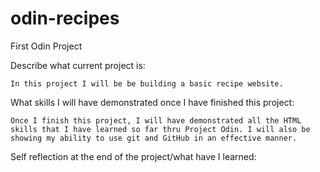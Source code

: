 # odin-recipes
First Odin Project

Describe what current project is:

    In this project I will be be building a basic recipe website. 

What skills I will have demonstrated once I have finished this project:

    Once I finish this project, I will have demonstrated all the HTML skills that I have learned so far thru Project Odin. I will also be showing my ability to use git and GitHub in an effective manner.  

Self reflection at the end of the project/what have I learned:
